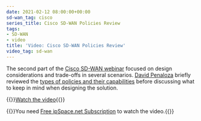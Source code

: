 ```yaml
---
date: 2021-02-12 08:00:00+00:00
sd-wan_tag: cisco
series_title: Cisco SD-WAN Policies Review
tags:
- SD-WAN
- video
title: 'Video: Cisco SD-WAN Policies Review'
video_tag: sd-wan
---
```

The second part of the [Cisco SD-WAN webinar](https://www.ipspace.net/Cisco_SD-WAN_Foundations_and_Design_Aspects) focused on design considerations and trade-offs in several scenarios. [David Penaloza](https://www.ipspace.net/Author:David_Pe%C3%B1aloza_Seijas) briefly reviewed the [types of policies and their capabilities](https://my.ipspace.net/bin/get/CiscoSDWAN/7%20-%20Policies%20review.mp4?doccode=CiscoSDWAN) before discussing what to keep in mind when designing the solution.

{{<jump>}}[Watch the video](https://my.ipspace.net/bin/get/CiscoSDWAN/7%20-%20Policies%20review.mp4?doccode=CiscoSDWAN){{</jump>}}

{{<note free>}}You need [Free ipSpace.net Subscription](https://www.ipspace.net/Subscription/Free) to watch the video.{{</note>}}
